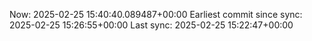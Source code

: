 Now: 2025-02-25 15:40:40.089487+00:00 Earliest commit since sync: 2025-02-25 15:26:55+00:00 Last sync: 2025-02-25 15:22:47+00:00
